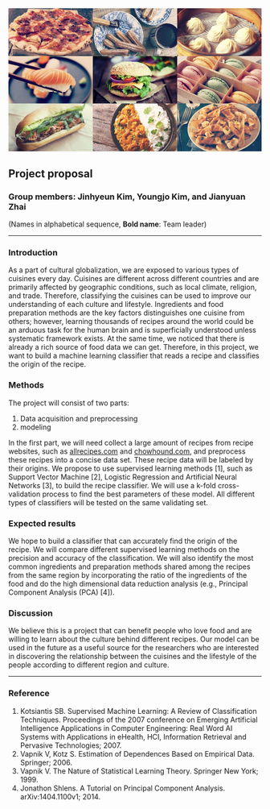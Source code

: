 <img src = "CuisineFromAroundTheWorld.png">

## Project proposal
### Group members: Jinhyeun Kim, **Youngjo Kim**, and Jianyuan Zhai 
(Names in alphabetical sequence, **Bold name**: Team leader)

<hr>

### Introduction
As a part of cultural globalization, we are exposed to various types of cuisines every day. Cuisines are different across different countries and are primarily affected by geographic conditions, such as local climate, religion, and trade. Therefore, classifying the cuisines can be used to improve our understanding of each culture and lifestyle. Ingredients and food preparation methods are the key factors distinguishes one cuisine from others; however, learning thousands of recipes around the world could be an arduous task for the human brain and is superficially understood unless systematic framework exists. At the same time, we noticed that there is already a rich source of food data we can get. Therefore, in this project, we want to build a machine learning classifier that reads a recipe and classifies the origin of the recipe.

### Methods
The project will consist of two parts: 
1. Data acquisition and preprocessing
2. modeling

In the first part, we will need collect a large amount of recipes from recipe websites, such as <a href="https://www.allrecipes.com/" target="_blank">allrecipes.com</a> and <a href="https://www.allrecipes.com/" target="_blank">chowhound.com</a>, and preprocess these recipes into a concise data set. These recipe data will be labeled by their origins. We propose to use supervised learning methods [1], such as Support Vector Machine [2], Logistic Regression and Artificial Neural Networks [3], to build the recipe classifier. We will use a k-fold cross-validation process to find the best parameters of these model. All different types of classifiers will be tested on the same validating set. 

### Expected results
We hope to build a classifier that can accurately find the origin of the recipe. We will compare different supervised learning methods on the precision and accuracy of the classification. We will also identify the most common ingredients and preparation methods shared among the recipes from the same region by incorporating the ratio of the ingredients of the food and do the high dimensional data reduction analysis (e.g., Principal Component Analysis (PCA) [4]).

### Discussion
We believe this is a project that can benefit people who love food and are willing to learn about the culture behind different recipes. Our model can be used in the future as a useful source for the researchers who are interested in discovering the relationship between the cuisines and the lifestyle of the people according to different region and culture. 

<hr>

### Reference
1. Kotsiantis SB. Supervised Machine Learning: A Review of Classification Techniques. Proceedings of the 2007 conference on Emerging Artificial Intelligence Applications in Computer Engineering: Real Word AI Systems with Applications in eHealth, HCI, Information Retrieval and Pervasive Technologies; 2007.
2.	Vapnik V, Kotz S. Estimation of Dependences Based on Empirical Data. Springer; 2006.
3.	Vapnik V. The Nature of Statistical Learning Theory. Springer New York; 1999.
4. Jonathon Shlens. A Tutorial on Principal Component Analysis. arXiv:1404.1100v1; 2014.

